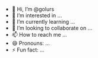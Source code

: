 - 👋 Hi, I’m @golurs
- 👀 I’m interested in ...
- 🌱 I’m currently learning ...
- 💞️ I’m looking to collaborate on ...
- 📫 How to reach me ...
- 😄 Pronouns: ...
- ⚡ Fun fact: ...

<!---
golurs/golurs is a ✨ special ✨ repository because its `README.md` (this file) appears on your GitHub profile.
You can click the Preview link to take a look at your changes.
--->
